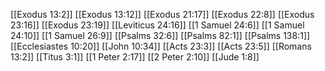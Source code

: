 [[Exodus 13:2]]
[[Exodus 13:12]]
[[Exodus 21:17]]
[[Exodus 22:8]]
[[Exodus 23:16]]
[[Exodus 23:19]]
[[Leviticus 24:16]]
[[1 Samuel 24:6]]
[[1 Samuel 24:10]]
[[1 Samuel 26:9]]
[[Psalms 32:6]]
[[Psalms 82:1]]
[[Psalms 138:1]]
[[Ecclesiastes 10:20]]
[[John 10:34]]
[[Acts 23:3]]
[[Acts 23:5]]
[[Romans 13:2]]
[[Titus 3:1]]
[[1 Peter 2:17]]
[[2 Peter 2:10]]
[[Jude 1:8]]
